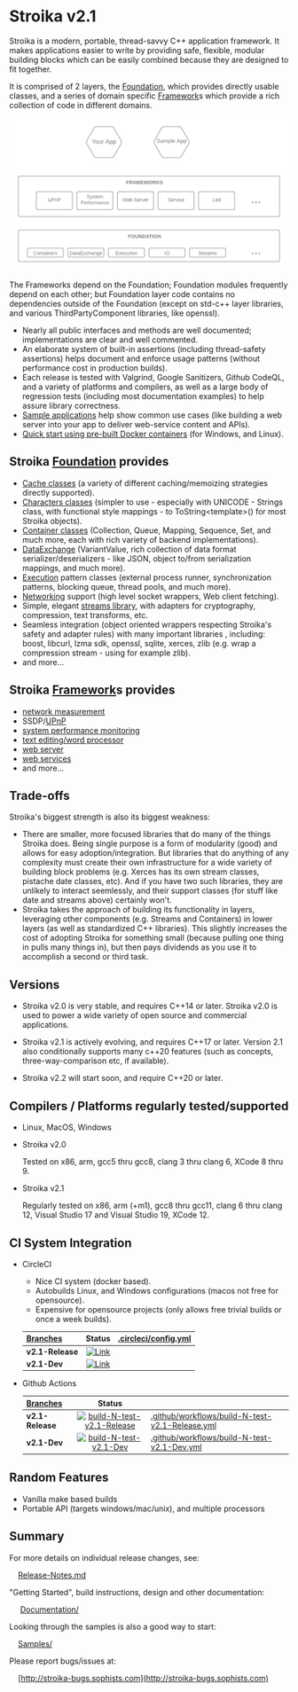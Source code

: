 ﻿# Stroika v2.1

Stroika is a modern, portable, thread-savvy C++ application framework. It makes applications easier to write by providing safe, flexible, modular building blocks which can be easily combined because they are designed to fit together.

It is comprised of 2 layers, the [Foundation](Library/Sources/Stroika/Foundation/ReadMe.md), which provides directly usable classes, and a series of domain specific [Framework](Library/Sources/Stroika/Frameworks/ReadMe.md)s which provide a rich collection of code in different domains.

![alt text](Documentation/Images/AppLayersBlockDiagram.png "Title")

The Frameworks depend on the Foundation; Foundation modules frequently depend on each other; but Foundation layer code contains no dependencies outside of the Foundation (except on std-c++ layer libraries, and various ThirdPartyComponent libraries, like openssl).

- Nearly all public interfaces and methods are well documented; implementations are clear and well commented.
- An elaborate system of built-in assertions (including thread-safety assertions) helps document and enforce usage patterns (without performance cost in production builds).
- Each release is tested with Valgrind, Google Sanitizers, Github CodeQL, and a variety of platforms and compilers, as well as a large body of regression tests (including most documentation examples) to help assure library correctness.
- [Sample applications](Samples/ReadMe.md) help show common use cases (like building a web server into your app to deliver web-service content and APIs).
- [Quick start using pre-built Docker containers](/Documentation/Building%20Stroika.md#build-with-docker) (for Windows, and Linux).

## Stroika [Foundation](Library/Sources/Stroika/Foundation/ReadMe.md) provides

- [Cache classes](Library/Sources/Stroika/Foundation/Cache/ReadMe.md) (a variety of different caching/memoizing strategies directly supported).
- [Characters classes](Library/Sources/Stroika/Foundation/Characters/ReadMe.md) (simpler to use - especially with UNICODE - Strings class, with functional style mappings - to ToString\<template\>() for most Stroika objects).
- [Container classes](Library/Sources/Stroika/Foundation/Containers/ReadMe.md) (Collection, Queue, Mapping, Sequence, Set, and much more, each with rich variety of backend implementations).
- [DataExchange](Library/Sources/Stroika/Foundation/DataExchange/ReadMe.md) (VariantValue, rich collection of data format serializer/deserializers - like JSON, object to/from serialization mappings, and much more).
- [Execution](Library/Sources/Stroika/Foundation/Execution/ReadMe.md) pattern classes (external process runner, synchronization patterns, blocking queue, thread pools, and much more).
- [Networking](Library/Sources/Stroika/Foundation/IO/Network/ReadMe.md) support (high level socket wrappers, Web client fetching).
- Simple, elegant [streams library](Library/Sources/Stroika/Foundation/Streams/ReadMe.md), with adapters for cryptography, compression, text transforms, etc.
- Seamless integration (object oriented wrappers respecting Stroika's safety and adapter rules) with many important libraries , including: boost, libcurl, lzma sdk, openssl, sqlite, xerces, zlib (e.g. wrap a compression stream - using for example zlib).
- and more...

## Stroika [Framework](Library/Sources/Stroika/Frameworks/ReadMe.md)s provides

- [network measurement](Library/Sources/Stroika/Frameworks/NetworkMonitor/ReadMe.md)
- SSDP/[UPnP](Library/Sources/Stroika/Frameworks/UPnP/ReadMe.md)
- [system performance monitoring](Library/Sources/Stroika/Frameworks/SystemPerformance/ReadMe.md)
- [text editing/word processor](Library/Sources/Stroika/Frameworks/Led/ReadMe.md)
- [web server](Library/Sources/Stroika/Frameworks/WebServer/ReadMe.md)
- [web services](Library/Sources/Stroika/Frameworks/WebService/ReadMe.md)
- and more...

## Trade-offs

Stroika's biggest strength is also its biggest weakness:

- There are smaller, more focused libraries that do many of the things Stroika does. Being single purpose is a form of modularity (good) and allows for easy adoption/integration. But libraries that do anything of any complexity must create their own infrastructure for a wide variety of building block problems (e.g. Xerces has its own stream classes, pistache date classes, etc). And if you have two such libraries, they are unlikely to interact seemlessly, and their support classes (for stuff like date and streams above) certainly won't.
- Stroika takes the approach of building its functionality in layers, leveraging other components (e.g. Streams and Containers) in lower layers (as well as standardized C++ libraries). This slightly increases the cost of adopting Stroika for something small (because pulling one thing in pulls many things in), but then pays dividends as you use it to accomplish a second or third task.

## Versions

- Stroika v2.0 is very stable, and requires C++14 or later. Stroika v2.0 is used to power a wide variety of open source and commercial applications.

- Stroika v2.1 is actively evolving, and requires C++17 or later. Version 2.1 also conditionally supports many c++20 features (such as concepts, three-way-comparison etc, if available).

- Stroika v2.2 will start soon, and require C++20 or later.

## Compilers / Platforms regularly tested/supported

- Linux, MacOS, Windows

- Stroika v2.0

  Tested on x86, arm, gcc5 thru gcc8, clang 3 thru clang 6, XCode 8 thru 9.

- Stroika v2.1

  Regularly tested on x86, arm (+m1), gcc8 thru gcc11, clang 6 thru clang 12, Visual Studio 17 and Visual Studio 19, XCode 12.

## CI System Integration

- CircleCI

  - Nice CI system (docker based).
  - Autobuilds Linux, and Windows configurations (macos not free for opensource).
  - Expensive for opensource projects (only allows free trivial builds or once a week builds).

  | [Branches](https://app.circleci.com/pipelines/github/SophistSolutions/Stroika) |                                                                               Status                                                                               | [.circleci/config.yml](.circleci/config.yml) |
  | :----------------------------------------------------------------------------- | :----------------------------------------------------------------------------------------------------------------------------------------------------------------: | :------------------------------------------- |
  | **v2.1-Release**                                                               | [![Link](https://circleci.com/gh/SophistSolutions/Stroika/tree/v2.1-Release.svg?style=shield)](https://circleci.com/gh/SophistSolutions/Stroika/tree/v2.1-Release) |                                              |
  | **v2.1-Dev**                                                                   |     [![Link](https://circleci.com/gh/SophistSolutions/Stroika/tree/v2.1-Dev.svg?style=shield)](https://circleci.com/gh/SophistSolutions/Stroika/tree/v2.1-Dev)     |                                              |

- Github Actions

  | [Branches](https://github.com/SophistSolutions/Stroika) |                                                                                                                               Status                                                                                                                                |                                                                                                    |
  | :------------------------------------------------------ | :-----------------------------------------------------------------------------------------------------------------------------------------------------------------------------------------------------------------------------------------------------------------: | :------------------------------------------------------------------------------------------------- |
  | **v2.1-Release**                                        | [![build-N-test-v2.1-Release](https://github.com/SophistSolutions/Stroika/workflows/build-N-test-v2.1-Release/badge.svg?branch=v2.1-Release)](https://github.com/SophistSolutions/Stroika/actions?query=workflow%3Abuild-N-test-v2.1-Release+branch%3Av2.1-Release) | [.github/workflows/build-N-test-v2.1-Release.yml](.github/workflows/build-N-test-v2.1-Release.yml) |
  | **v2.1-Dev**                                            |           [![build-N-test-v2.1-Dev](https://github.com/SophistSolutions/Stroika/workflows/build-N-test-v2.1-Dev/badge.svg?branch=v2.1-Dev)](https://github.com/SophistSolutions/Stroika/actions?query=workflow%3Abuild-N-test-v2.1-Dev+branch%3Av2.1-Dev)           | [.github/workflows/build-N-test-v2.1-Dev.yml](.github/workflows/build-N-test-v2.1-Dev.yml)         |

## Random Features

- Vanilla make based builds
- Portable API (targets windows/mac/unix), and multiple processors

## Summary

For more details on individual release changes, see:

&nbsp;&nbsp;&nbsp;&nbsp;[Release-Notes.md](Release-Notes.md)

"Getting Started", build instructions, design and other documentation:

&nbsp;&nbsp;&nbsp;&nbsp; [Documentation/](Documentation/ReadMe.md)

Looking through the samples is also a good way to start:

&nbsp;&nbsp;&nbsp;&nbsp;[Samples/](Samples/ReadMe.md)

Please report bugs/issues at:

&nbsp;&nbsp;&nbsp;&nbsp;[http://stroika-bugs.sophists.com](http://stroika-bugs.sophists.com)
